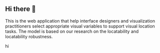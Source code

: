 ## Hi there 👋
This is the web application that help interface designers and visualization practitioners select appropriate visual variables to support visual location tasks. 
The model is based on our research on the locatability and locatability robustness.
<!-- 
**Locatability/Locatability** is a ✨ _special_ ✨ repository because its `README.md` (this file) appears on your GitHub profile.

Here are some ideas to get you started:

- 🔭 I’m currently working on ...
- 🌱 I’m currently learning ...
- 👯 I’m looking to collaborate on ...
- 🤔 I’m looking for help with ...
- 💬 Ask me about ...
- 📫 How to reach me: ...
- 😄 Pronouns: ...
- ⚡ Fun fact: ...
-->
hi